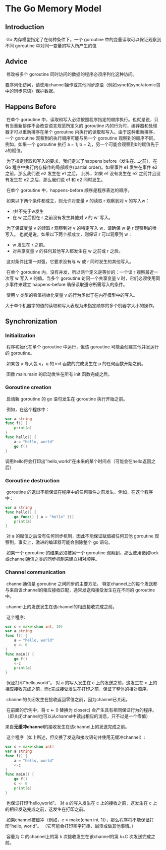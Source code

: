 # The Go Memory Model

## Introduction

​	Go 内存模型指定了在何种条件下，一个 goroutine 中的变量读取可以保证观察到不同 goroutine 中对同一变量的写入所产生的值

## Advice

​	修改被多个 goroutine 同时访问的数据的程序必须序列化这种访问。

​	要序列化访问，请使用channel操作或其他同步原语（例如sync和sync/atomic包中的同步原语）保护数据。

## Happens Before

​	在单个 goroutine 中，读取和写入必须按照程序指定的顺序执行。也就是说，只有当重新排序不会改变语言规范所定义的 goroutine 内的行为时，编译器和处理器才可以重新排序在单个 goroutine 内执行的读取和写入。由于这种重新排序，一个 goroutine 观察到的执行顺序可能与另一个 goroutine 观察到的顺序不同。例如，如果一个 goroutine 执行 a = 1; b = 2;，另一个可能会观察到b的赋值先于a的赋值。

​	为了指定读取和写入的要求，我们定义了happens before（发生在...之前），在 Go 程序中执行内存操作的局部顺序(partial order)。如果事件 e1 发生在事件 e2 之前，那么我们说 e2 发生在 e1 之后。 此外，如果 e1 没有发生在 e2 之前并且没有发生在 e2 之后，那么我们说 e1 和 e2 同时发生。

​	在单个 goroutine 中，happens-before 顺序是程序表达的顺序。

​	如果以下两个条件都成立，则允许对变量 v 的读取 r 观察到对 v 的写入w：

- r并不先于w发生
- 在 w 之后但在 r 之前没有发生其他对 v 的 w' 写入。

​	为了保证变量 v 的读取 r 观察到对 v 的特定写入 w，请确保 w 是 r 观察到的唯一写入。 也就是说，如果以下两个都成立，则保证 r 可以观察到 w：

- w 发生在 r 之前。
- 对共享变量 v 的任何其他写入都发生在 w 之前或 r 之后。

​	这对条件比第一对强，它要求没有与 w 或 r 同时发生的其他写入。

​	在单个 goroutine 内，没有并发，所以两个定义是等价的：一个读 r 观察最近一次写 w 写入 v 的值。当多个 goroutine 访问一个共享变量 v 时，它们必须使用同步事件来建立 happens-before 确保读取遵守所需写入的条件。

​	使用 v 类型的零值初始化变量 v 的行为类似于在内存模型中的写入。

​	大于单个机器字的值的读取和写入表现为未指定顺序的多个机器字大小的操作。

## Synchronization

### Initialization

​	程序初始化在单个 goroutine 中运行，但该 goroutine 可能会创建其他并发运行的 goroutine。

​	如果包 p 导入包 q，q 的 init 函数的完成发生在 p 的任何函数开始之前。

​	函数 main.main 的启动发生在所有 init 函数完成之后。

### Goroutine creation

​	启动新 goroutine 的 go 语句发生在 goroutine 执行开始之前。

​	例如，在这个程序中：

```go
var a string
func f() {
	print(a)
}
func hello() {
	a = "hello, world"
	go f()
}
```

​	调用hello将会打印出"hello,world"在未来的某个时间点（可能会在hello返回之后）

### Goroutine destruction

​	goroutine 的退出不能保证在程序中的任何事件之前发生。例如，在这个程序中：

```go
var a string
func hello() {
	go func() { a = "hello" }()
	print(a)
}
```

​	对 a 的赋值之后没有任何同步机制，因此不能保证赋值被任何其他 goroutine 观察到。事实上，激进的编译器可能会删除整个 go 语句。

​	如果一个 goroutine 的结果必须被另一个 goroutine 观察到，那么使用诸如lock或channel通信之类的同步机制来建立相对顺序。

### Channel communication

​	channel通信是 goroutine 之间同步的主要方法。 特定channel上的每个发送都与来自该channel的相应接收匹配，通常发送和接受发生在在不同的 goroutine中。

​	channel上的发送发生在该channel的相应接收完成之前。

​	这个程序:

```go
var c = make(chan int, 10)
var a string
func f() {
	a = "hello, world"
	c <- 0
}
func main() {
	go f()
	<-c
	print(a)
}
```

​	保证打印“hello,world”。 对 a 的写入发生在 c 上的发送之前，这发生在 c 上的相应接收完成之前，而c完成接受发生在打印之前，保证了整体的相对顺序。

​	channel的关闭发生在接收返回零值之前，因为channel已关闭。

​	在前面的示例中，将 c <- 0 替换为 close(c) 会产生具有相同保证行为的程序。（即关闭channel也可以从channel中读出相应的消息，只不过是一个零值）

​	来自**无缓冲channel**的接收发生在该channel上的发送完成之前。

​	这个程序（如上所述，但交换了发送和接收语句并使用无缓冲channel）:

```go
var c = make(chan int)
var a string
func f() {
	a = "hello, world"
	<-c
}
func main() {
	go f()
	c <- 0
	print(a)
}
```

​	也保证打印“hello,world”。 对 a 的写入发生在 c 上的接收之前，这发生在 c 上的相应发送完成之前，这发生在打印之前。

​	如果channel被缓冲（例如，c = make(chan int, 1)），那么程序将不能保证打印“hello, world”。 （它可能会打印空字符串、崩溃或做其他事情。）

​	容量为 C 的channel上的第 k 次接收发生在该channel的第 k+C 次发送完成之前。